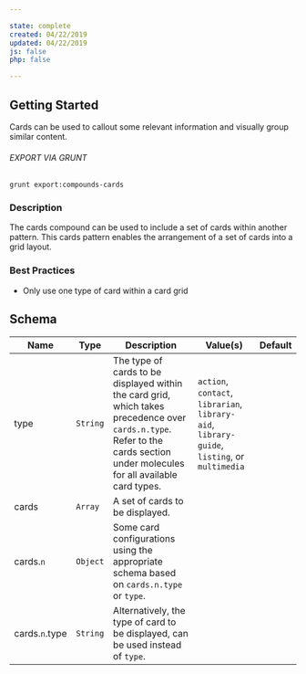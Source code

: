 ```yaml
---

state: complete
created: 04/22/2019
updated: 04/22/2019
js: false
php: false

---
```


## Getting Started

Cards can be used to callout some relevant information and visually group similar content.

###### EXPORT VIA GRUNT

```
grunt export:compounds-cards
```


### Description

The cards compound can be used to include a set of cards within another pattern. This cards pattern enables the arrangement of a set of cards into a grid layout.


### Best Practices

- Only use one type of card within a card grid


## Schema

| Name            | Type        | Description                                                                                 | Value(s)  | Default   |
|-----------------|-------------|---------------------------------------------------------------------------------------------|-----------|-----------|
| type            | `String`    | The type of cards to be displayed within the card grid, which takes precedence over `cards.n.type`. Refer to the cards section under molecules for all available card types.  | `action`, `contact`, `librarian`, `library-aid`, `library-guide`, `listing`, or `multimedia`  |           |
| cards           | `Array`    | A set of cards to be displayed.                                                              |           |           |
| cards.`n`       | `Object`   | Some card configurations using the appropriate schema based on `cards.n.type` or `type`.     |           |           |
| cards.`n`.type  | `String`   | Alternatively, the type of card to be displayed, can be used instead of `type`.              |           |           |

